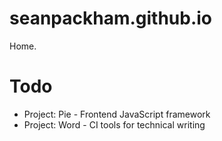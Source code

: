 # seanpackham.github.io

Home.

# Todo

- Project: Pie - Frontend JavaScript framework
- Project: Word - CI tools for technical writing
